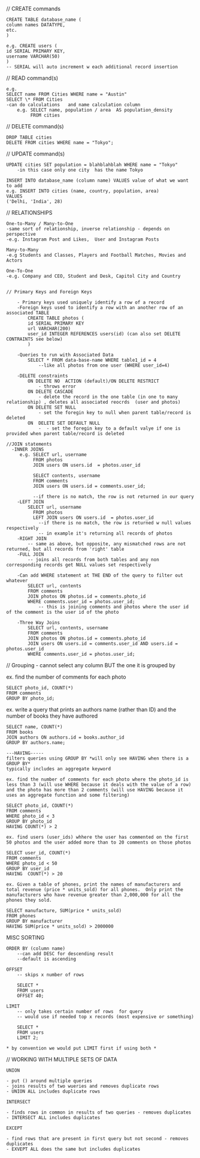 // CREATE commands

    CREATE TABLE database_name (
    column names DATATYPE,
    etc.
    )

    e.g. CREATE users (
    id SERIAL PRIMARY KEY,
    username VARCHAR(50)
    )
    -- SERIAL will auto increment w each additional record insertion

// READ command(s)

    e.g.
    SELECT name FROM Cities WHERE name = "Austin"
    SELECT \* FROM Cities
    -can do calculations   and name calculation column
        e.g. SELECT name, population / area  AS population_density
             FROM cities

// DELETE command(s)

    DROP TABLE cities
    DELETE FROM cities WHERE name = "Tokyo";

// UPDATE command(s)

    UPDATE cities SET population = blahblahblah WHERE name = "Tokyo"
        -in this case only one city  has the name Tokyo

    INSERT INTO database_name (column name) VALUES value of what we want to add
    e.g. INSERT INTO cities (name, country, population, area)
    VALUES
    ('Delhi, 'India', 28)

// RELATIONSHIPS

    One-to-Many / Many-to-One
    -same sort of relationship, inverse relationship - depends on perspective
    -e.g. Instagram Post and Likes,  User and Instagram Posts

    Many-to-Many
    -e.g Students and Classes, Players and Football Matches, Movies and Actors

    One-To-One
    -e.g. Company and CEO, Student and Desk, Capitol City and Country


    // Primary Keys and Foreign Keys

        - Primary keys used uniquely identify a row of a record
        -Foreign keys used to identify a row with an another row of an associated TABLE
            CREATE TABLE photos (
            id SERIAL PRIMARY KEY
            url VARCHAR(200)
            user_id INTEGER REFERENCES users(id) (can also set DELETE CONTRAINTS see below)
            )

        -Queries to run with Associated Data
            SELECT * FROM data-base-name WHERE table1_id = 4
                --like all photos from one user (WHERE user_id=4)

        -DELETE constraints
            ON DELETE NO  ACTION (default)/ON DELETE RESTRICT
                - throws error
            ON DELETE CASCADE
                - delete the record in the one table (in one to many relationship) , deletes all associated reocrds  (user and photos)
            ON DELETE SET NULL
                - set the foregin key to null when parent table/record is deleted
            ON  DELETE SET DEFAULT NULL
                -  - set the foregin key to a default valye if one is provided when parent table/record is deleted

    //JOIN statements
      -INNER JOINS
         e.g. SELECT url, username
              FROM photos
              JOIN users ON users.id  = photos.user_id

              SELECT contents, username
              FROM comments
              JOIN users ON users.id = comments.user_id;

              --if there is no match, the row is not returned in our query
        -LEFT JOIN
            SELECT url, username
              FROM photos
              LEFT JOIN users ON users.id  = photos.user_id
                --if there is no match, the row is returned w null values respectively
                -- in example it's returning all records of photos
        -RIGHT JOIN
            -- same as above, but opposite, any mismatched rows are not returned, but all records from 'right' table
        -FULL JOIN
            -- joins all records from both tables and any non corresponding records get NULL values set respectively

        -Can add WHERE statement at THE END of the query to filter out whatever
            SELECT url, contents
            FROM comments
            JOIN photos ON photos.id = comments.photo_id
            WHERE comments.user_id = photos.user_id;
                -- this is joining comments and photos where the user id of the comment is the user id of the photo

        -Three Way Joins
            SELECT url, contents, username
            FROM comments
            JOIN photos ON photos.id = comments.photo_id
            JOIN users ON users.id = comments.user_id AND users.id = photos.user_id
            WHERE comments.user_id = photos.user_id;

// Grouping -
cannot select any column BUT the one it is grouped by

ex. find the number of comments for each photo

    SELECT photo_id, COUNT(*)
    FROM comments
    GROUP BY photo_id;

ex. write a query that prints an authors name (rather than ID) and the number of books they have authored

    SELECT name, COUNT(*)
    FROM books
    JOIN authors ON authors.id = books.author_id
    GROUP BY authors.name;

    ---HAVING-----
    filters queries using GROUP BY *will only see HAVING when there is a GROUP BY*
    typically includes an aggregate keyword

    ex. find the number of comments for each photo where the photo_id is less than 3 (will use WHERE because it deals with the value of a row) and the photo has more than 2 comments (will use HAVING because it uses an aggregate function and some filtering)

    SELECT photo_id, COUNT(*)
    FROM comments
    WHERE photo_id < 3
    GROUP BY photo_id
    HAVING COUNT(*) > 2

    ex. find users (user_ids) whhere the user has commented on the first 50 photos and the user added more than to 20 comments on those photos

    SELECT user_id, COUNT(*)
    FROM comments
    WHERE photo_id < 50
    GROUP BY user_id
    HAVING  COUNT(*) > 20

    ex. Given a table of phones, print the names of manufacturers and total revenue (price * units_sold) for all phones.  Only print the manufacturers who have revenue greater than 2,000,000 for all the phones they sold.

    SELECT manufacture, SUM(price * units_sold)
    FROM phones
    GROUP BY manufacturer
    HAVING SUM(price * units_sold) > 2000000

MISC SORTING

    ORDER BY (column name)
        --can add DESC for descending result
        --default is ascending

    OFFSET
        -- skips x number of rows

        SELECT *
        FROM users
        OFFSET 40;

    LIMIT
        -- only takes certain number of rows  for query
        -- would use if needed top x records (most expensive or something)

        SELECT *
        FROM users
        LIMIT 2;

    * by convention we would put LIMIT first if using both *

// WORKING WITH MULTIPLE SETS OF DATA

    UNION

    - put () around multiple queries
    - joins results of two wueries and removes duplicate rows
    - UNION ALL includes duplicate rows

    INTERSECT

    - finds rows in common in results of two queries - removes duplicates
    - INTERSECT ALL includes duplicates

    EXCEPT

    - find rows that are present in first query but not second - removes duplicates
    - EXVEPT ALL does the same but includes duplicates
